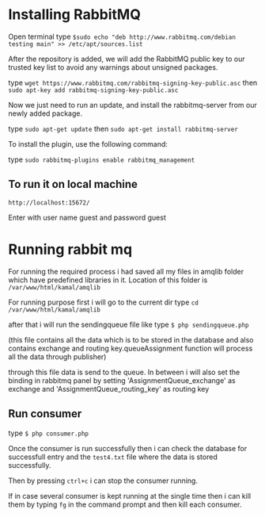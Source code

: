Installing RabbitMQ
===================
Open terminal
type `$sudo echo "deb http://www.rabbitmq.com/debian testing main" >> /etc/apt/sources.list`

After the repository is added, we will add the RabbitMQ public key to our trusted key list to avoid any warnings about unsigned packages.

type `wget https://www.rabbitmq.com/rabbitmq-signing-key-public.asc`
then  `sudo apt-key add rabbitmq-signing-key-public.asc`

Now we just need to run an update, and install the rabbitmq-server from our newly added package.

type `sudo apt-get update`
then `sudo apt-get install rabbitmq-server`

To install the plugin, use the following command:

 type `sudo rabbitmq-plugins enable rabbitmq_management`

To run it on local machine
--------------------------
`http://localhost:15672/`

Enter with user name guest and password guest

Running rabbit mq
=================

For running the required process i had saved all my files in amqlib folder which have predefined libraries in it.
Location of this folder is `/var/www/html/kamal/amqlib`

For running purpose first i will go to the current dir
type `cd /var/www/html/kamal/amqlib`

after that i will run the sendingqueue file like
type `$ php sendingqueue.php`

(this file contains all the data which is to be stored in the database and also contains exchange and routing key.queueAssignment function will process all the data through publisher)

through this file data is send to the queue.
In between i will also set the binding in rabbitmq panel by setting 'AssignmentQueue_exchange' as exchange and 'AssignmentQueue_routing_key' as routing key

Run consumer
------------
type `$ php consumer.php`

Once the consumer is run successfully then i  can check the database for successfull entry and the `test4.txt` file where
the data is stored successfully.

Then by pressing `ctrl+c` i can stop the consumer running.

If in case several consumer is kept running at the single time then i can kill them by typing `fg` in the command prompt and then kill each consumer.

